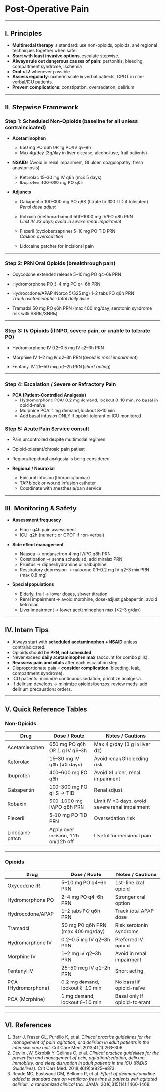 # Post-Operative Pain 

---

## I. Principles  
- **Multimodal therapy** is standard: use non-opioids, opioids, and regional techniques together when safe.  
- **Start with least invasive options**, escalate stepwise.  
- **Always rule out dangerous causes of pain**: peritonitis, bleeding, compartment syndrome, ischemia.  
- **Oral > IV** whenever possible.  
- **Assess regularly**: numeric scale in verbal patients, CPOT in non-verbal/ICU patients.  
- **Prevent complications**: constipation, oversedation, delirium.  

---

## II. Stepwise Framework  

### Step 1: Scheduled Non-Opioids (baseline for all unless contraindicated)  

- **Acetaminophen**  
  - 650 mg PO q6h OR 1g PO/IV q6–8h  
  - Max 4g/day (3g/day in liver disease, alcohol use, frail patients)  

- **NSAIDs** (Avoid in renal impairment, GI ulcer, coagulopathy, fresh anastomosis)  
  - Ketorolac 15–30 mg IV q6h (max 5 days)  
  - Ibuprofen 400–600 mg PO q6h  
    

- **Adjuncts**  
  - Gabapentin 100–300 mg PO qHS (titrate to 300 TID if tolerated)  
    *Renal dose adjust*
    
  - Robaxin (methocarbamol) 500–1000 mg IV/PO q8h PRN  
    *Limit IV ≤3 days; avoid in severe renal impairment*
    
  - Flexeril (cyclobenzaprine) 5–10 mg PO TID PRN  
    *Caution oversedation*
    
  - Lidocaine patches for incisional pain  

---

### Step 2: PRN Oral Opioids (breakthrough pain)  

- Oxycodone extended release 5–10 mg PO q4–6h PRN
  
- Hydromorphone PO 2–4 mg PO q4–6h PRN
  
- Hydrocodone/APAP (Norco 5/325 mg) 1–2 tabs PO q6h PRN  
  *Track acetaminophen total daily dose*
  
- Tramadol 50 mg PO q6h PRN (max 400 mg/day; serotonin syndrome risk with SSRIs/SNRIs)  

---

### Step 3: IV Opioids (if NPO, severe pain, or unable to tolerate PO)  

- Hydromorphone IV 0.2–0.5 mg IV q2–3h PRN
  
- Morphine IV 1–2 mg IV q2–3h PRN (*avoid in renal impairment*)
  
- Fentanyl IV 25–50 mcg q1–2h PRN (*short acting*)  

---

### Step 4: Escalation / Severe or Refractory Pain  
- **PCA (Patient-Controlled Analgesia)**  
  - Hydromorphone PCA: 0.2 mg demand, lockout 8–10 min, no basal in opioid-naïve  
  - Morphine PCA: 1 mg demand, lockout 8–10 min  
  - Add basal infusion ONLY if opioid-tolerant or ICU monitored
 
 ### Step 5: Acute Pain Service consult
  - Pain uncontrolled despite multimodal regimen  
  - Opioid-tolerant/chronic pain patient  
  - Regional/epidural analgesia is being considered  

- **Regional / Neuraxial**  
  - Epidural infusion (thoracic/lumbar)  
  - TAP block or wound infusion catheter  
  - Coordinate with anesthesia/pain service  



---

## III. Monitoring & Safety  

- **Assessment frequency**  
  - Floor: q4h pain assessment  
  - ICU: q2h (numeric or CPOT if non-verbal)  

- **Side effect management**  
  - Nausea → ondansetron 4 mg IV/PO q8h PRN  
  - Constipation → senna scheduled, add miralax PRN  
  - Pruritus → diphenhydramine or nalbuphine  
  - Respiratory depression → naloxone 0.1–0.2 mg IV q2–3 min PRN (max 0.8 mg)  

- **Special populations**  
  - Elderly, frail → lower doses, slower titration  
  - Renal impairment → avoid morphine, dose-adjust gabapentin, avoid ketorolac  
  - Liver impairment → lower acetaminophen max (≤2–3 g/day)  

---

## IV. Intern Tips
- Always start with **scheduled acetaminophen + NSAID** unless contraindicated.  
- Opioids should be **PRN, not scheduled**.  
- Never exceed **daily acetaminophen max** (account for combo pills).  
- **Reassess pain and vitals** after each escalation step.  
- Disproportionate pain = **consider complication** (bleeding, leak, compartment syndrome).  
- ICU patients: minimize continuous sedation; prioritize analgesia.  
- If delirium develops → minimize opioids/benzos, review meds, add delirium precauations orders. 

---

## V. Quick Reference Tables  

### Non-Opioids  

| Drug | Dose / Route | Notes / Cautions |
|------|--------------|------------------|
| Acetaminophen | 650 mg PO q6h OR 1 g IV q6–8h | Max 4 g/day (3 g in liver dz) |
| Ketorolac | 15–30 mg IV q6h (≤5 days) | Avoid renal/GI/bleeding risk |
| Ibuprofen | 400–600 mg PO q6h | Avoid GI ulcer, renal impairment |
| Gabapentin | 100–300 mg PO qHS → TID | Renal adjust |
| Robaxin | 500–1000 mg IV/PO q8h PRN | Limit IV ≤3 days, avoid severe renal impairment |
| Flexeril | 5–10 mg PO TID PRN | Oversedation risk |
| Lidocaine patch | Apply over incision, 12h on/12h off | Useful for incisional pain |

---

### Opioids  

| Drug | Dose / Route | Notes / Cautions |
|------|--------------|------------------|
| Oxycodone IR | 5–10 mg PO q4–6h PRN | 1st-line oral opioid |
| Hydromorphone PO | 2–4 mg PO q4–6h PRN | Stronger oral option |
| Hydrocodone/APAP | 1–2 tabs PO q6h PRN | Track total APAP dose |
| Tramadol | 50 mg PO q6h PRN (max 400 mg/day) | Risk serotonin syndrome |
| Hydromorphone IV | 0.2–0.5 mg IV q2–3h PRN | Preferred IV opioid |
| Morphine IV | 1–2 mg IV q2–3h PRN | Avoid in renal impairment |
| Fentanyl IV | 25–50 mcg IV q1–2h PRN | Short acting |
| PCA (Hydromorphone) | 0.2 mg demand, lockout 8–10 min | No basal if opioid-naïve |
| PCA (Morphine) | 1 mg demand, lockout 8–10 min | Basal only if opioid-tolerant |

---

## VI. References  

1. Barr J, Fraser GL, Puntillo K, et al. *Clinical practice guidelines for the management of pain, agitation, and delirium in adult patients in the intensive care unit.* Crit Care Med. 2013;41(1):263–306.  
2. Devlin JW, Skrobik Y, Gélinas C, et al. *Clinical practice guidelines for the prevention and management of pain, agitation/sedation, delirium, immobility, and sleep disruption in adult patients in the ICU (PADIS Guidelines).* Crit Care Med. 2018;46(9):e825–e873.  
3. Reade MC, Eastwood GM, Bellomo R, et al. *Effect of dexmedetomidine added to standard care on ventilator-free time in patients with agitated delirium: a randomized clinical trial.* JAMA. 2016;315(14):1460–1468.  

